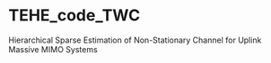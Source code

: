 # TEHE_code_TWC
Hierarchical Sparse Estimation of Non-Stationary Channel for Uplink Massive MIMO Systems
